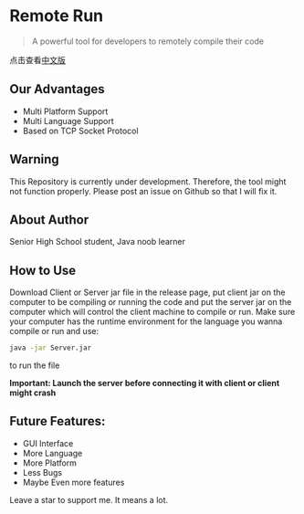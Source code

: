 # Remote Run
> A powerful tool for developers to remotely compile their code

点击查看[中文版](https://github.com/2siimov/RemoteRun/blob/master/ChineseReadme.md)

## Our Advantages
- Multi Platform Support
- Multi Language Support
- Based on TCP Socket Protocol

## Warning
This Repository is currently under development. Therefore, the tool might not function properly. Please post an issue on Github so that I will fix it.

## About Author
Senior High School student, Java noob learner

## How to Use
Download Client or Server jar file in the release page, put client jar on the computer to be compiling or running the code and put the server jar on the computer which will control the client machine to compile or run.
Make sure your computer has the runtime environment for the language you wanna compile or run
and use:
``` bash
java -jar Server.jar
```
to run the file

**Important: Launch the server before connecting it with client or client might crash**

## Future Features:
- GUI Interface
- More Language
- More Platform
- Less Bugs
- Maybe Even more features

Leave a star to support me. It means a lot.

[中文]: https://github.com/2siimov/RemoteRun/blob/master/ChineseReadme.md版
